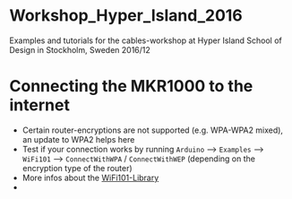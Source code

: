# Workshop_Hyper_Island_2016
Examples and tutorials for the cables-workshop at Hyper Island School of Design in Stockholm, Sweden 2016/12

# Connecting the MKR1000 to the internet

- Certain router-encryptions are not supported (e.g. WPA-WPA2 mixed), an update to WPA2 helps here
- Test if your connection works by running `Arduino` —> `Examples` —> `WiFi101` —> `ConnectWithWPA` / `ConnectWithWEP` (depending on the encryption type of the router)
- More infos about the [WiFi101-Library](https://www.arduino.cc/en/Reference/WiFi101)
- ​